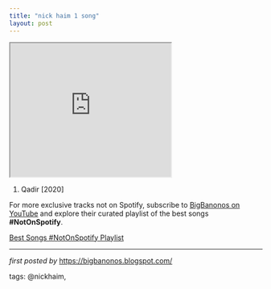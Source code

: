 ```yaml
---
title: "nick haim 1 song"
layout: post
---
```

<div class="separator" ><iframe allowfullscreen="" class="BLOG_video_class" height="266" src="https://www.youtube.com/embed/PqzFi6PwTGA" width="320" youtube-src-id="PqzFi6PwTGA"></iframe></div><div class="separator" ><ol><li>Qadir [2020]</li></ol></div>

<!--Subscribe and Playlist Links-->
<div>
    <p>For more exclusive tracks not on Spotify, subscribe to <a href="https://www.youtube.com/@BigBanonos" target="_blank">BigBanonos on YouTube</a> and explore their curated playlist of the best songs <strong>#NotOnSpotify</strong>.</p>
    <p><a href="https://www.youtube.com/playlist?list=PLtuNtuTatqI0kFahUCbtbfenC_ET5O_tr" target="_blank">Best Songs #NotOnSpotify Playlist<br /></a></p></div>

<hr />

<p><em>first posted by</em> <a href="https://bigbanonos.blogspot.com/" rel="noopener" target="_new">https://bigbanonos.blogspot.com/</a></p>

<p>tags: @nickhaim,</p>
